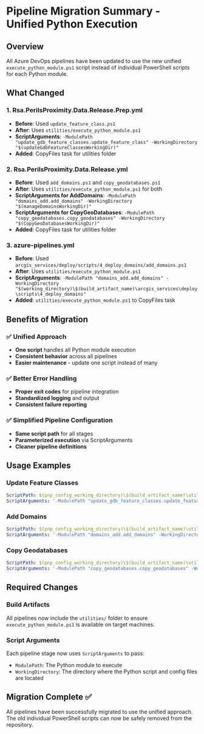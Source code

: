 # Pipeline Migration Summary - Unified Python Execution

## Overview
All Azure DevOps pipelines have been updated to use the new unified `execute_python_module.ps1` script instead of individual PowerShell scripts for each Python module.

## What Changed

### 1. **Rsa.PerilsProximity.Data.Release.Prep.yml**
- **Before**: Used `update_feature_class.ps1`
- **After**: Uses `utilities/execute_python_module.ps1`
- **ScriptArguments**: `-ModulePath "update_gdb_feature_classes.update_feature_class" -WorkingDirectory "$(updateGdbFeatureClassesWorkingDir)"`
- **Added**: CopyFiles task for utilities folder

### 2. **Rsa.PerilsProximity.Data.Release.yml**
- **Before**: Used `add_domains.ps1` and `copy_geodatabases.ps1`
- **After**: Uses `utilities/execute_python_module.ps1` for both
- **ScriptArguments for AddDomains**: `-ModulePath "domains_add.add_domains" -WorkingDirectory "$(manageDomainsWorkingDir)"`
- **ScriptArguments for CopyGeoDatabases**: `-ModulePath "copy_geodatabases.copy_geodatabases" -WorkingDirectory "$(CopyGeoDatabasesWorkingDir)"`
- **Added**: CopyFiles task for utilities folder

### 3. **azure-pipelines.yml**
- **Before**: Used `arcgis_services/deploy/scripts/4_deploy_domains/add_domains.ps1`
- **After**: Uses `utilities/execute_python_module.ps1`
- **ScriptArguments**: `-ModulePath "domains_add.add_domains" -WorkingDirectory "$(working_directory)\$(build_artifact_name)\arcgis_services\deploy\scripts\4_deploy_domains"`
- **Added**: `utilities/execute_python_module.ps1` to CopyFiles task

## Benefits of Migration

### ✅ **Unified Approach**
- **One script** handles all Python module execution
- **Consistent behavior** across all pipelines
- **Easier maintenance** - update one script instead of many

### ✅ **Better Error Handling**
- **Proper exit codes** for pipeline integration
- **Standardized logging** and output
- **Consistent failure reporting**

### ✅ **Simplified Pipeline Configuration**
- **Same script path** for all stages
- **Parameterized execution** via ScriptArguments
- **Cleaner pipeline definitions**

## Usage Examples

### **Update Feature Classes**
```yaml
ScriptPath: $(pnp_config_working_directory)\$(build_artifact_name)\utilities\execute_python_module.ps1
ScriptArguments: '-ModulePath "update_gdb_feature_classes.update_feature_class" -WorkingDirectory "$(updateGdbFeatureClassesWorkingDir)"'
```

### **Add Domains**
```yaml
ScriptPath: $(pnp_config_working_directory)\$(build_artifact_name)\utilities\execute_python_module.ps1
ScriptArguments: '-ModulePath "domains_add.add_domains" -WorkingDirectory "$(manageDomainsWorkingDir)"'
```

### **Copy Geodatabases**
```yaml
ScriptPath: $(pnp_config_working_directory)\$(build_artifact_name)\utilities\execute_python_module.ps1
ScriptArguments: '-ModulePath "copy_geodatabases.copy_geodatabases" -WorkingDirectory "$(CopyGeoDatabasesWorkingDir)"'
```

## Required Changes

### **Build Artifacts**
All pipelines now include the `utilities/` folder to ensure `execute_python_module.ps1` is available on target machines.

### **Script Arguments**
Each pipeline stage now uses `ScriptArguments` to pass:
- `ModulePath`: The Python module to execute
- `WorkingDirectory`: The directory where the Python script and config files are located

## Migration Complete ✅

All pipelines have been successfully migrated to use the unified approach. The old individual PowerShell scripts can now be safely removed from the repository.
